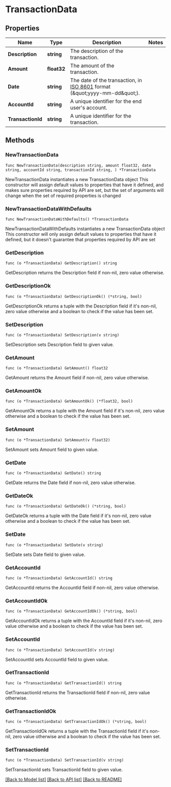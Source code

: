 # TransactionData

## Properties

Name | Type | Description | Notes
------------ | ------------- | ------------- | -------------
**Description** | **string** | The description of the transaction. | 
**Amount** | **float32** | The amount of the transaction. | 
**Date** | **string** | The date of the transaction, in [ISO 8601](https://wikipedia.org/wiki/ISO_8601) format (\&quot;yyyy-mm-dd\&quot;). | 
**AccountId** | **string** | A unique identifier for the end user&#39;s account. | 
**TransactionId** | **string** | A unique identifier for the transaction. | 

## Methods

### NewTransactionData

`func NewTransactionData(description string, amount float32, date string, accountId string, transactionId string, ) *TransactionData`

NewTransactionData instantiates a new TransactionData object
This constructor will assign default values to properties that have it defined,
and makes sure properties required by API are set, but the set of arguments
will change when the set of required properties is changed

### NewTransactionDataWithDefaults

`func NewTransactionDataWithDefaults() *TransactionData`

NewTransactionDataWithDefaults instantiates a new TransactionData object
This constructor will only assign default values to properties that have it defined,
but it doesn't guarantee that properties required by API are set

### GetDescription

`func (o *TransactionData) GetDescription() string`

GetDescription returns the Description field if non-nil, zero value otherwise.

### GetDescriptionOk

`func (o *TransactionData) GetDescriptionOk() (*string, bool)`

GetDescriptionOk returns a tuple with the Description field if it's non-nil, zero value otherwise
and a boolean to check if the value has been set.

### SetDescription

`func (o *TransactionData) SetDescription(v string)`

SetDescription sets Description field to given value.


### GetAmount

`func (o *TransactionData) GetAmount() float32`

GetAmount returns the Amount field if non-nil, zero value otherwise.

### GetAmountOk

`func (o *TransactionData) GetAmountOk() (*float32, bool)`

GetAmountOk returns a tuple with the Amount field if it's non-nil, zero value otherwise
and a boolean to check if the value has been set.

### SetAmount

`func (o *TransactionData) SetAmount(v float32)`

SetAmount sets Amount field to given value.


### GetDate

`func (o *TransactionData) GetDate() string`

GetDate returns the Date field if non-nil, zero value otherwise.

### GetDateOk

`func (o *TransactionData) GetDateOk() (*string, bool)`

GetDateOk returns a tuple with the Date field if it's non-nil, zero value otherwise
and a boolean to check if the value has been set.

### SetDate

`func (o *TransactionData) SetDate(v string)`

SetDate sets Date field to given value.


### GetAccountId

`func (o *TransactionData) GetAccountId() string`

GetAccountId returns the AccountId field if non-nil, zero value otherwise.

### GetAccountIdOk

`func (o *TransactionData) GetAccountIdOk() (*string, bool)`

GetAccountIdOk returns a tuple with the AccountId field if it's non-nil, zero value otherwise
and a boolean to check if the value has been set.

### SetAccountId

`func (o *TransactionData) SetAccountId(v string)`

SetAccountId sets AccountId field to given value.


### GetTransactionId

`func (o *TransactionData) GetTransactionId() string`

GetTransactionId returns the TransactionId field if non-nil, zero value otherwise.

### GetTransactionIdOk

`func (o *TransactionData) GetTransactionIdOk() (*string, bool)`

GetTransactionIdOk returns a tuple with the TransactionId field if it's non-nil, zero value otherwise
and a boolean to check if the value has been set.

### SetTransactionId

`func (o *TransactionData) SetTransactionId(v string)`

SetTransactionId sets TransactionId field to given value.



[[Back to Model list]](../README.md#documentation-for-models) [[Back to API list]](../README.md#documentation-for-api-endpoints) [[Back to README]](../README.md)


